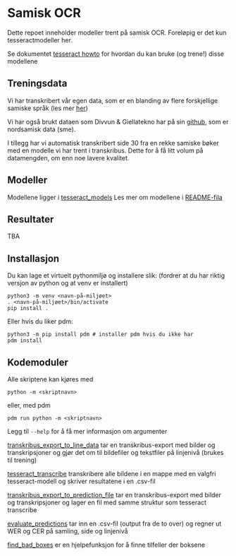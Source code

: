 # Samisk OCR

Dette repoet inneholder modeller trent på samisk OCR.
Foreløpig er det kun tesseractmodeller her.

Se dokumentet [tesseract howto](tesseract_howto.md) for hvordan du kan bruke (og trene!) disse modellene

## Treningsdata
Vi har transkribert vår egen data, som er en blanding av flere forskjellige samiske språk (les mer [her](https://bibno-my.sharepoint.com/:w:/r/personal/marie_rosok_nb_no/Documents/Chatfiler%20for%20Microsoft%20Teams/SamiskOCR-notat.docx?d=wc077d3c74c4a4bb8ab16a9a4dcb5b45d&csf=1&web=1&e=7ZvMmv))

Vi har også brukt dataen som Divvun & Giellatekno har på sin [github](https://github.com/divvungiellatekno/tesstrain/tree/main/training-data), som er nordsamisk data (sme).

I tillegg har vi automatisk transkribert side 30 fra en rekke samiske bøker med en modelle vi har trent i transkribus. Dette for å få litt volum på datamengden, om enn noe lavere kvalitet. 

## Modeller
Modellene ligger i [tesseract_models](tesseract_models)
Les mer om modellene i [README-fila](tesseract_models/README.md)

## Resultater
TBA


## Installasjon
Du kan lage et virtuelt pythonmiljø og installere slik:
(fordrer at du har riktig versjon av python og at venv er installert)
```
python3 -m venv <navn-på-miljøet>
. <navn-på-miljøet>/bin/activate
pip install .
```

Eller hvis du liker pdm:
```
python3 -m pip install pdm # installer pdm hvis du ikke har
pdm install
```

## Kodemoduler
Alle skriptene kan kjøres med
```
python -m <skriptnavn>
```
eller, med pdm
```
pdm run python -m <skriptnavn>
```
Legg til `--help` for å få mer informasjon om argumenter

[transkribus_export_to_line_data](src/transkribus_export_to_line_data.py) tar en transkribus-export med bilder og transkripsjoner og gjør det om til bildefiler og tekstfiler på linjenivå (brukes til trening)

[tesseract_transcribe](src/tesseract_transcribe.py) transkribere alle bildene i en mappe med en valgfri tesseract-modell og skriver resultatene i en .csv-fil

[transkribus_export_to_prediction_file](src/transkribus_export_to_prediction_file.py) tar en transkribus-export med bilder og transkripsjoner og lager en fil med samme struktur som tesseract transcribe

[evaluate_predictions](src/evaluate_predictions.py) tar inn en .csv-fil (output fra de to over) og regner ut WER og CER på samling, side og linjenivå

[find_bad_boxes](src/find_bad_boxes.py) er en hjelpefunksjon for å finne tilfeller der boksene
